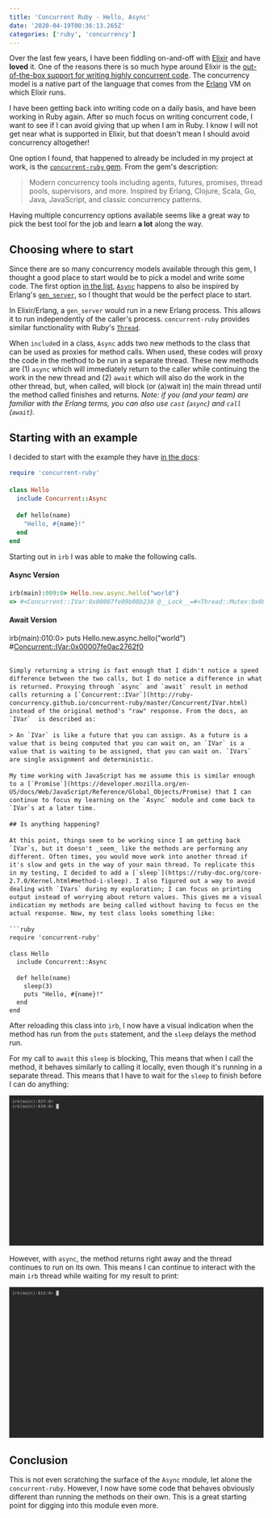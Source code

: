 ```yaml
---
title: 'Concurrent Ruby - Hello, Async'
date: '2020-04-19T00:36:13.265Z'
categories: ['ruby', 'concurrency']
---
```


Over the last few years, I have been fiddling on-and-off with [Elixir](https://elixir-lang.org/) and have **loved** it. One of the reasons there is so much hype around Elixir is the [out-of-the-box support for writing highly concurrent code](https://elixir-lang.org/getting-started/processes.html). The concurrency model is a native part of the language that comes from the [Erlang](https://www.erlang.org/) VM on which Elixir runs. 

I have been getting back into writing code on a daily basis, and have been working in Ruby again. After so much focus on writing concurrent code, I want to see if I can avoid giving that up when I am in Ruby. I know I will not get near what is supported in Elixir, but that doesn't mean I should avoid concurrency altogether!

One option I found, that happened to already be included in my project at work, is the [`concurrent-ruby` gem](https://github.com/ruby-concurrency/concurrent-ruby). From the gem's description:

> Modern concurrency tools including agents, futures, promises, thread pools, supervisors, and more. Inspired by Erlang, Clojure, Scala, Go, Java, JavaScript, and classic concurrency patterns.

Having multiple concurrency options available seems like a great way to pick the best tool for the job and learn **a lot** along the way.

## Choosing where to start 

Since there are so many concurrency models available through this gem, I thought a good place to start would be to pick a model and write some code. The first option [in the list](https://github.com/ruby-concurrency/concurrent-ruby#general-purpose-concurrency-abstractions), [`Async`](http://ruby-concurrency.github.io/concurrent-ruby/master/Concurrent/Async.html) happens to also be inspired by Erlang's [`gen_server`](https://elixir-lang.org/getting-started/mix-otp/genserver.html), so I thought that would be the perfect place to start. 

In Elixir/Erlang, a `gen_server` would run in a new Erlang process. This allows it to run independently of the caller's process. `concurrent-ruby` provides similar functionality with Ruby's [`Thread`](https://ruby-doc.org/core-2.7.0/Thread.html). 

When `include`d in a class, `Async` adds two new methods to the class that can be used as proxies for method calls. When used, these codes will proxy the code in the method to be run in a separate thread. These new methods are (1) `async` which will immediately return to the caller while continuing the work in the new thread and (2) `await` which will also do the work in the other thread, but, when called, will block (or (a)wait in) the main thread until the method called finishes and returns. _Note: if you (and your team) are familiar with the Erlang terms, you can also use `cast` (`async`) and `call` (`await`)._

## Starting with an example

I decided to start with the example they have [in the docs](http://ruby-concurrency.github.io/concurrent-ruby/master/Concurrent/Async.html):

```ruby
require 'concurrent-ruby'

class Hello
  include Concurrent::Async

  def hello(name)
    "Hello, #{name}!"
  end
end
```

Starting out in `irb` I was able to make the following calls.

#### Async Version

```ruby
irb(main):009:0> Hello.new.async.hello("world")
=> #<Concurrent::IVar:0x00007fe09b08b230 @__Lock__=#<Thread::Mutex:0x00007fe09b08b1b8>, @__Condition__=#<Thread::ConditionVariable:0x00007fe09b08b190>, @event=#<Concurrent::Event:0x00007fe09b08b118 @__Lock__=#<Thread::Mutex:0x00007fe09b08b0a0>, @__Condition__=#<Thread::ConditionVariable:0x00007fe09b08b078>, @set=false, @iteration=0>, @reason=nil, @value=nil, @observers=#<Concurrent::Collection::CopyOnWriteObserverSet:0x00007fe09b08b028 @__Lock__=#<Thread::Mutex:0x00007fe09b08afd8>, @__Condition__=#<Thread::ConditionVariable:0x00007fe09b08afb0>, @observers={}>, @dup_on_deref=nil, @freeze_on_deref=nil, @copy_on_deref=nil, @do_nothing_on_deref=true, @state=:pending>
```

#### Await Version
irb(main):010:0> puts Hello.new.async.hello("world")
#<Concurrent::IVar:0x00007fe0ac2762f0>
```

Simply returning a string is fast enough that I didn't notice a speed difference between the two calls, but I do notice a difference in what is returned. Proxying through `async` and `await` result in method calls returning a [`Concurrent::IVar`](http://ruby-concurrency.github.io/concurrent-ruby/master/Concurrent/IVar.html) instead of the original method's "raw" response. From the docs, an `IVar`  is described as:

> An `IVar` is like a future that you can assign. As a future is a value that is being computed that you can wait on, an `IVar` is a value that is waiting to be assigned, that you can wait on. `IVars` are single assignment and deterministic.

My time working with JavaScript has me assume this is similar enough to a [`Promise`](https://developer.mozilla.org/en-US/docs/Web/JavaScript/Reference/Global_Objects/Promise) that I can continue to focus my learning on the `Async` module and come back to `IVar`s at a later time.

## Is anything happening? 

At this point, things seem to be working since I am getting back `IVar`s, but it doesn't _seem_ like the methods are performing any different. Often times, you would move work into another thread if it's slow and gets in the way of your main thread. To replicate this in my testing, I decided to add a [`sleep`](https://ruby-doc.org/core-2.7.0/Kernel.html#method-i-sleep). I also figured out a way to avoid dealing with `IVars` during my exploration; I can focus on printing output instead of worrying about return values. This gives me a visual indication my methods are being called without having to focus on the actual response. Now, my test class looks something like:

```ruby
require 'concurrent-ruby'

class Hello
  include Concurrent::Async

  def hello(name)
    sleep(3) 
    puts "Hello, #{name}!"
  end
end
```

After reloading this class into `irb`, I now have a visual indication when the method has run from the `puts` statement, and the `sleep` delays the method run. 

For my call to `await` this `sleep` is blocking, This means that when I call the method, it behaves similarly to calling it locally, even though it's running in a separate thread. This means that I have to wait for the `sleep` to finish before I can do anything:

<img src='./hello-await-with-sleep.gif' loading="lazy" />

However, with `async`, the method returns right away and the thread continues to run on its own. This means I can continue to interact with the main `irb` thread while waiting for my result to print:

<img src='./hello-async-with-sleep.gif' loading="lazy" />

## Conclusion

This is not even scratching the surface of the `Async` module, let alone the `concurrent-ruby`. However, I now have some code that behaves obviously different than running the methods on their own. This is a great starting point for digging into this module even more.


